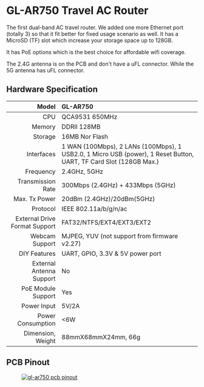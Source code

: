 #  GL-AR750 Travel AC Router

The first dual-band AC travel router. We added one more Ethernet port (totally 3) so that it fit better for fixed usage scenario as well. It has a MicroSD (TF) slot which increase your storage space up to 128GB.

It has PoE options which is the best choice for affordable wifi coverage.

The 2.4G antenna is on the PCB and don't have a uFL connector. While the 5G antenna has uFL connector.

## Hardware Specification

|                         Model | GL-AR750                                                     |
| ----------------------------: | :----------------------------------------------------------- |
|                           CPU | QCA9531 650MHz                                               |
|                        Memory | DDRII 128MB                                                  |
|                       Storage | 16MB Nor Flash                                               |
|                    Interfaces | 1 WAN (100Mbps), 2 LANs (100Mbps), 1 USB2.0, 1 Micro USB (power), 1 Reset Button, UART, TF Card Slot (128GB Max.) |
|                     Frequency | 2.4GHz, 5GHz                                                 |
|             Transmission Rate | 300Mbps (2.4GHz) + 433Mbps (5GHz)                            |
|                 Max. Tx Power | 20dBm (2.4GHz)/20dBm(5GHz)                                   |
|                      Protocol | IEEE 802.11a/b/g/n/ac                                        |
| External Drive Format Support | FAT32/NTFS/EXT4/EXT3/EXT2                                    |
|                Webcam Support | MJPEG, YUV (not support from firmware v2.27)                 |
|                  DIY Features | UART, GPIO, 3.3V & 5V power port                             |
|      External Antenna Support | No                                                           |
|            PoE Module Support | Yes                                                          |
|                   Power Input | 5V/2A                                                        |
|             Power Consumption | <6W                                                          |
|             Dimension, Weight | 88mmX68mmX24mm, 66g                                          |

## PCB Pinout

<div class="gl-lightbox" itemscope itemtype="http://schema.org/ImageGallery">
  <figure itemprop="associatedMedia" itemscope itemtype="http://schema.org/ImageObject">
    <a href="https://static.gl-inet.com/docs/en/2.x/hardware/ar750/src/AR750-V1.0-PINOUT-1.jpg" itemprop="contentUrl" data-size="2339x1653">
      <img src="https://static.gl-inet.com/docs/en/2.x/hardware/ar750/src/AR750-V1.0-PINOUT-1.jpg" itemprop="thumbnail" alt="gl-ar750 pcb pinout" loading="lazy" />
    </a>
  </figure>
</div>
